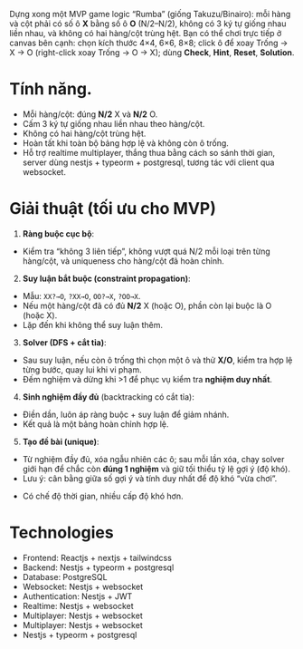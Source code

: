 Dựng xong một MVP game logic “Rumba” (giống Takuzu/Binairo): mỗi hàng và cột phải có số ô **X** bằng số ô **O** (N/2–N/2), không có 3 ký tự giống nhau liền nhau, và không có hai hàng/cột trùng hệt. Bạn có thể chơi trực tiếp ở canvas bên cạnh: chọn kích thước 4×4, 6×6, 8×8; click ô để xoay Trống → X → O (right-click xoay Trống → O → X); dùng **Check**, **Hint**, **Reset**, **Solution**.

# Tính năng.

* Mỗi hàng/cột: đúng **N/2** X và **N/2** O.
* Cấm 3 ký tự giống nhau liền nhau theo hàng/cột.
* Không có hai hàng/cột trùng hệt.
* Hoàn tất khi toàn bộ bảng hợp lệ và không còn ô trống.
* Hỗ trợ realtime multiplayer, thắng thua bằng cách so sánh thời gian, server dùng nestjs + typeorm + postgresql, tương tác với client qua websocket.

# Giải thuật (tối ưu cho MVP)

1. **Ràng buộc cục bộ**:

* Kiểm tra “không 3 liên tiếp”, không vượt quá N/2 mỗi loại trên từng hàng/cột, và uniqueness cho hàng/cột đã hoàn chỉnh.

2. **Suy luận bắt buộc (constraint propagation)**:

* Mẫu: `XX?→O`, `?XX→O`, `OO?→X`, `?OO→X`.
* Nếu một hàng/cột đã có đủ **N/2** X (hoặc O), phần còn lại buộc là O (hoặc X).
* Lặp đến khi không thể suy luận thêm.

3. **Solver (DFS + cắt tỉa)**:

* Sau suy luận, nếu còn ô trống thì chọn một ô và thử **X/O**, kiểm tra hợp lệ từng bước, quay lui khi vi phạm.
* Đếm nghiệm và dừng khi >1 để phục vụ kiểm tra **nghiệm duy nhất**.

4. **Sinh nghiệm đầy đủ** (backtracking có cắt tỉa):

* Điền dần, luôn áp ràng buộc + suy luận để giảm nhánh.
* Kết quả là một bảng hoàn chỉnh hợp lệ.

5. **Tạo đề bài (unique)**:

* Từ nghiệm đầy đủ, xóa ngẫu nhiên các ô; sau mỗi lần xóa, chạy solver giới hạn để chắc còn **đúng 1 nghiệm** và giữ tối thiểu tỷ lệ gợi ý (độ khó).
* Lưu ý: cân bằng giữa số gợi ý và tính duy nhất để độ khó “vừa chơi”.
- Có chế độ thời gian, nhiều cấp độ khó hơn.

# Technologies
- Frontend: Reactjs + nextjs + tailwindcss
- Backend: Nestjs + typeorm + postgresql
- Database: PostgreSQL
- Websocket: Nestjs + websocket
- Authentication: Nestjs + JWT
- Realtime: Nestjs + websocket
- Multiplayer: Nestjs + websocket
- Multiplayer: Nestjs + websocket
- Nestjs + typeorm + postgresql